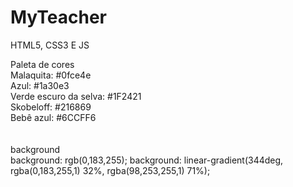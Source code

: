 # MyTeacher

HTML5, CSS3 E JS

Paleta de cores<br>
Malaquita: #0fce4e<br>
Azul: #1a30e3<br>
Verde escuro da selva: #1F2421<br>
Skobeloff: #216869<br>
Bebê azul: #6CCFF6<br>
<br><br>
background<br>
background: rgb(0,183,255);
background: linear-gradient(344deg, rgba(0,183,255,1) 32%, rgba(98,253,255,1) 71%);
